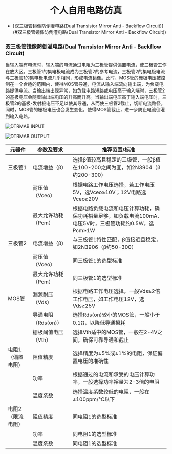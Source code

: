 <div align=center><h1>个人自用电路仿真</h1></h1></div>

- [双三极管镜像防倒灌电路(Dual Transistor Mirror Anti - Backflow Circuit)](#双三极管镜像防倒灌电路(Dual Transistor Mirror Anti - Backflow Circuit))

### 双三极管镜像防倒灌电路(Dual Transistor Mirror Anti - Backflow Circuit)

当输入端有电流时，输入端的电流通过电阻为三极管提供偏置电流，使三极管工作在放大区。三极管1的集电极电流成为三极管2的参考电流，三极管2的集电极电流与三极管1的集电极电流几乎相同，形成电流镜像。此时，MOS管的栅极电压被控制在一个合适的范围内，使得MOS管导通，电流从输入端流向输出端，为负载电路提供电流。当输出端出现异常，如负载电路短路或电压高于输入端时，三极管2的基极电压会随着输出端电压的升高而升高。当输出端电压高于输入端电压时，三极管2的基极-发射极电压不足以使其导通，从而使三极管2截止，切断电流路径。同时，MOS管的栅极电压也会发生变化，使得MOS管截止，进一步防止电流倒灌到输入电路。

![DTRMAB INPUT](./Bitmap/DTRMAB_INPUT.png)

![DTRMAB OUTPUT](./Bitmap/DTRMAB_OUTPUT.png)

| 元器件       | 参数及要求           | 推荐范围/标准                                                                 |
|--------------|----------------------|------------------------------------------------------------------------------|
| 三极管1      | 电流增益（β）        | 选择β值较高且稳定的三极管，一般β值在100-200之间为宜，如2N3904（β约200-300） |
|             | 耐压值（Vceo）       | 根据电路工作电压选择，若工作电压5V，选Vceo≥10V；12V电路选Vceo≥20V           |
|             | 最大允许功耗（Pcm）  | 根据电路负载电流和电压计算功耗，确保功耗裕量足够，如负载电流100mA、电压5V时，三极管功耗约0.5W，选Pcm≥1W |
| 三极管2      | 电流增益（β）        | 与三极管1特性匹配，β值接近且稳定，如2N3906（β约50-300）                     |
|             | 耐压值（Vceo）       | 同三极管1的选型标准                                                          |
|             | 最大允许功耗（Pcm）  | 同三极管1的选型标准                                                          |
| MOS管        | 漏源耐压（Vds）      | 根据电路工作电压选择，一般Vds≥2倍工作电压，如工作电压12V，选Vds≥25V          |
|             | 导通电阻（Rds(on)）  | 选择Rds(on)较小的MOS管，一般小于0.1Ω，以降低导通损耗                         |
|             | 栅极阈值电压（Vth）  | 选择Vth适中的MOS管，一般在2-4V之间，确保可靠导通和截止                        |
| 电阻1（偏置电阻） | 阻值精度           | 选择精度为±5%或±1%的电阻，保证偏置电压的准确性                               |
|             | 功率                 | 根据通过的电流和承受的电压计算功率，一般选择功率裕量为2-3倍的电阻            |
|             | 温度系数             | 选择温度系数较低的电阻，一般在±100ppm/℃以下                                 |
| 电阻2（限流电阻） | 阻值精度           | 同电阻1的选型标准                                                            |
|             | 功率                 | 同电阻1的选型标准                                                            |
|             | 温度系数             | 同电阻1的选型标准                                                            |
